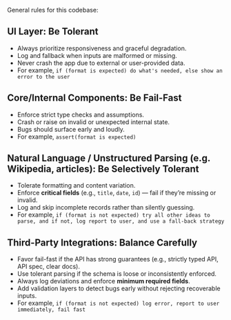 General rules for this codebase:

## **UI Layer: Be Tolerant**
- Always prioritize responsiveness and graceful degradation.
- Log and fallback when inputs are malformed or missing.
- Never crash the app due to external or user-provided data.
- For example, `if (format is expected) do what's needed, else show an error to the user`

## **Core/Internal Components: Be Fail-Fast**
- Enforce strict type checks and assumptions.
- Crash or raise on invalid or unexpected internal state.
- Bugs should surface early and loudly.
- For example, `assert(format is expected)`

## **Natural Language / Unstructured Parsing (e.g. Wikipedia, articles): Be Selectively Tolerant**
- Tolerate formatting and content variation.
- Enforce **critical fields** (e.g., `title`, `date`, `id`) — fail if they’re missing or invalid.
- Log and skip incomplete records rather than silently guessing.
- For example, `if (format is not expected) try all other ideas to parse, and if not, log report to user, and use a fall-back strategy`

## **Third-Party Integrations: Balance Carefully**
- Favor fail-fast if the API has strong guarantees (e.g., strictly typed API, API spec, clear docs).
- Use tolerant parsing if the schema is loose or inconsistently enforced.
- Always log deviations and enforce **minimum required fields**.
- Add validation layers to detect bugs early without rejecting recoverable inputs.
- For example, `if (format is not expected) log error, report to user immediately, fail fast`
